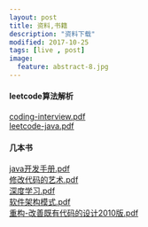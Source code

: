 ```yaml
---
layout: post
title: 资料,书籍
description: "资料下载"
modified: 2017-10-25
tags: [live , post]
image:
  feature: abstract-8.jpg
---
```



####  leetcode算法解析

<div markdown="0"><a href="http://tengbinlive.github.io/data/coding-interview.pdf" class="btn btn-success">coding-interview.pdf</a></div>

<div markdown="0"><a href="http://tengbinlive.github.io/data/leetcode-java.pdf" class="btn btn-success">leetcode-java.pdf</a></div>

####  几本书

<div markdown="0"><a href="http://tengbinlive.github.io/data/java开发手册.pdf" class="btn btn-success">java开发手册.pdf</a></div>

<div markdown="0"><a href="http://tengbinlive.github.io/data/修改代码的艺术.pdf" class="btn btn-success">修改代码的艺术.pdf</a></div>

<div markdown="0"><a href="http://tengbinlive.github.io/data/深度学习.pdf" class="btn btn-success">深度学习.pdf</a></div>

<div markdown="0"><a href="http://tengbinlive.github.io/data/软件架构模式.pdf" class="btn btn-success">软件架构模式.pdf</a></div>

<div markdown="0"><a href="http://tengbinlive.github.io/data/重构-改善既有代码的设计2010版.pdf" class="btn btn-success">重构-改善既有代码的设计2010版.pdf</a></div>